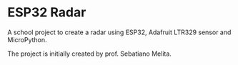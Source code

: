 # ESP32 Radar

A school project to create a radar using ESP32, Adafruit LTR329 sensor and MicroPython.

The project is initially created by prof. Sebatiano Melita.

